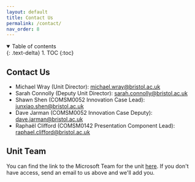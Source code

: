 ```yaml
---
layout: default
title: Contact Us
permalink: /contact/
nav_order: 8
---
```


<details open markdown="block">
<summary>
Table of contents
</summary>
{: .text-delta}
1. TOC
{:toc}
</details>

## Contact Us

* Michael Wray (Unit Director): [michael.wray@bristol.ac.uk](mailto:michael.wray@bristol.ac.uk)
* Sarah Connolly (Deputy Unit Director): [sarah.connolly@bristol.ac.uk](mailto:sarah.connolly@bristol.ac.uk)
* Shawn Shen (COMSM0052 Innovation Case Lead): [junxiao.shen@bristol.ac.uk](mailto:junxiao.shen@bristol.ac.uk)
* Dave Jarman (COMSM0052 Innovation Case Deputy): [dave.jarman@bristol.ac.uk](mailto:dave.jarman@bristol.ac.uk)
* Raphaël Clifford (COMSM0142 Presentation Component Lead): [raphael.clifford@bristol.ac.uk](mailto:raphael.clifford@bristol.ac.uk)

## Unit Team

You can find the link to the Microsoft Team for the unit
[here](https://teams.microsoft.com/l/channel/19%3AK4nrxTho97cquGAF1BIZz-Pu7AlE5hVMQwuvDkr4A_g1%40thread.tacv2/General?groupId=2afc7cab-8743-48ed-aaaa-b0d542d2bb68&tenantId=b2e47f30-cd7d-4a4e-a5da-b18cf1a4151b).
If you don't have access, send an email to us above and we'll add you.
